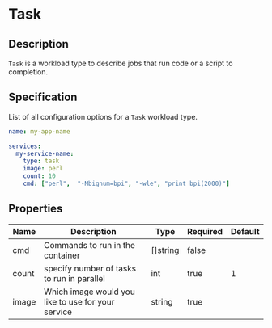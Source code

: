 # Task

## Description

`Task` is a workload type to describe jobs that run code or a script to completion.

## Specification

List of all configuration options for a `Task` workload type.

```yaml
name: my-app-name

services:
  my-service-name:
    type: task
    image: perl
    count: 10
    cmd: ["perl",  "-Mbignum=bpi", "-wle", "print bpi(2000)"]
```

## Properties

Name | Description | Type | Required | Default 
------------ | ------------- | ------------- | ------------- | ------------- 
 cmd | Commands to run in the container | []string | false |  
 count | specify number of tasks to run in parallel | int | true | 1 
 image | Which image would you like to use for your service | string | true |  
